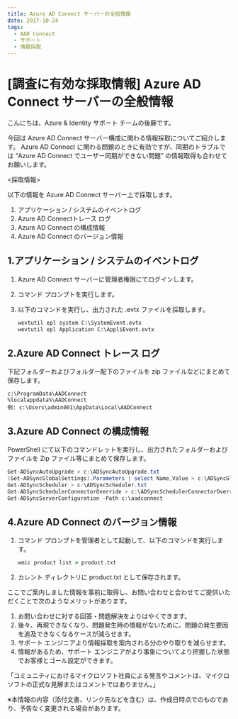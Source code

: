 ```yaml
---
title: Azure AD Connect サーバーの全般情報
date: 2017-10-24
tags:
  - AAD Connect
  - サポート
  - 情報採取
---
```


# [調査に有効な採取情報] Azure AD Connect サーバーの全般情報

こんにちは、Azure & Identity サポート チームの後藤です。
 
今回は Azure AD Connect サーバー構成に関わる情報採取についてご紹介します。
Azure AD Connect に関わる問題のときに有効ですが、同期のトラブルでは “Azure AD Connect でユーザー同期ができない問題” の情報取得も合わせてお願いします。
 
<採取情報>

以下の情報を Azure AD Connect サーバー上で採取します。
 
1. アプリケーション / システムのイベントログ
2. Azure AD Connectトレース ログ
3. Azure AD Connect の構成情報
4. Azure AD Connect のバージョン情報
 

## 1.アプリケーション / システムのイベントログ

1. Azure AD Connect サーバーに管理者権限にてログインします。
2. コマンド プロンプトを実行します。
3. 以下のコマンドを実行し、出力された .evtx ファイルを採取します。

    ```cmd 
    wevtutil epl system C:\SystemEvent.evtx
    wevtutil epl Application C:\AppliEvent.evtx
    ```
 
## 2.Azure AD Connect トレース ログ

下記フォルダーおよびフォルダー配下のファイルを zip ファイルなどにまとめて保存します。

```
c:\ProgramData\AADConnect
%localappdata%\AADConnect
例: c:\Users\admin001\AppData\Local\AADConnect
```
 
## 3.Azure AD Connect の構成情報

PowerShell にて以下のコマンドレットを実行し、出力されたフォルダーおよびファイルを Zip ファイル等にまとめて保存します。

```powershell 
Get-ADSyncAutoUpgrade > c:\ADSyncAutoUpgrade.txt
(Get-ADSyncGlobalSettings).Parameters | select Name,Value > c:\ADSyncGlobalSettings.txt
Get-ADSyncScheduler > c:\ADSyncScheduler.txt
Get-ADSyncSchedulerConnectorOverride > c:\ADSyncSchedulerConnectorOverride.txt
Get-ADSyncServerConfiguration -Path c:\aadconnect
```
 
## 4.Azure AD Connect のバージョン情報

1. コマンド プロンプトを管理者として起動して、以下のコマンドを実行します。

    ```cmd
    wmic product list > product.txt
    ```

2. カレント ディレクトリに product.txt として保存されます。


ここでご案内しました情報を事前に取得し、お問い合わせと合わせてご提供いただくことで次のようなメリットがあります。
 
1. お問い合わせに対する回答・問題解決をよりはやくできます。
2. 後々、再現できなくなり、問題発生時の情報がないために、問題の発生要因を追及できなくなるケースが減らせます。
3. サポート エンジニアより情報採取を案内される分のやり取りを減らせます。
4. 情報があるため、サポート エンジニアがより事象についてより把握した状態でお客様とゴール設定ができます。
 
「コミュニティにおけるマイクロソフト社員による発言やコメントは、マイクロソフトの正式な見解またはコメントではありません。」

※本情報の内容（添付文書、リンク先などを含む）は、作成日時点でのものであり、予告なく変更される場合があります。
